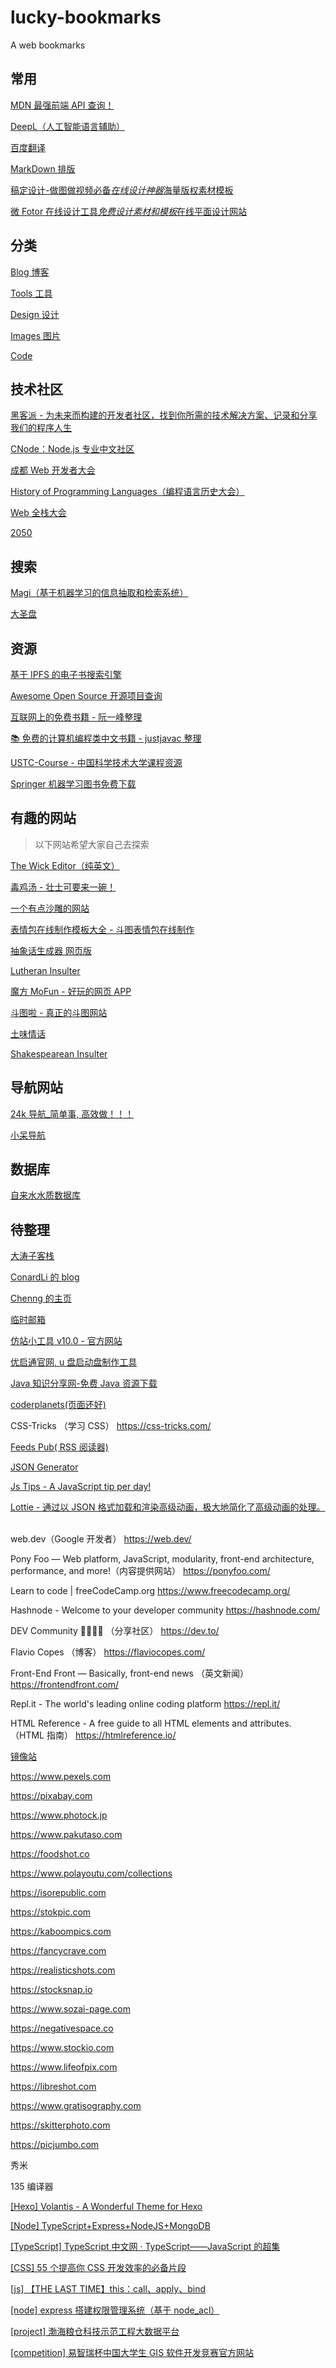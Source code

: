 # lucky-bookmarks

A web bookmarks

## 常用

[MDN 最强前端 API 查询！](https://developer.mozilla.org/zh-CN/)

[DeepL（人工智能语言辅助）](https://www.deepl.com/home)

[百度翻译](https://fanyi.baidu.com/)

[MarkDown 排版](https://mdnice.com/)

[稿定设计-做图做视频必备*在线设计神器*海量版权素材模板](https://www.gaoding.com/)

[微 Fotor 在线设计工具*免费设计素材和模板*在线平面设计网站](https://www.fotor.com.cn/templates/wxcode/)

## 分类

[Blog 博客](https://github.com/LuckRain7/lucky-bookmarks/blob/master/Blog.md)

[Tools 工具](https://github.com/LuckRain7/lucky-bookmarks/blob/master/Tools.md)

[Design 设计](https://github.com/LuckRain7/lucky-bookmarks/blob/master/Design.md)

[Images 图片](https://github.com/LuckRain7/lucky-bookmarks/blob/master/Images.md)

[Code](https://github.com/LuckRain7/lucky-bookmarks/blob/master/Code.md)



## 技术社区

[黑客派 - 为未来而构建的开发者社区，找到你所需的技术解决方案、记录和分享我们的程序人生](https://hacpai.com/)

[CNode：Node.js 专业中文社区](https://cnodejs.org/)

[成都 Web 开发者大会](https://web-conf.dev/#2020/)

[History of Programming Languages（编程语言历史大会）](https://hopl4.sigplan.org/)

[Web 全栈大会](https://leinue.github.io/webfullstack-2019/index.html)

[2050](https://2050.org.cn/)

## 搜索

[Magi（基于机器学习的信息抽取和检索系统）](https://magi.com/)

[大圣盘](https://www.dashengpan.com/)

## 资源

[基于 IPFS 的电子书搜索引擎](https://i-book.in/)

[Awesome Open Source 开源项目查询 ](https://awesomeopensource.com/)

[互联网上的免费书籍 - 阮一峰整理](https://github.com/ruanyf/free-books)

[📚 免费的计算机编程类中文书籍 - justjavac 整理](https://github.com/justjavac/free-programming-books-zh_CN)

[USTC-Course - 中国科学技术大学课程资源](https://github.com/USTC-Resource/USTC-Course)

[Springer 机器学习图书免费下载](https://link.springer.com/book/10.1007/978-0-387-84858-7)

## 有趣的网站

> 以下网站希望大家自己去探索

[The Wick Editor（纯英文）](https://www.wickeditor.com/#/)

[毒鸡汤 - 壮士可要来一碗！](http://www.nows.fun/)

[一个有点沙雕的网站](http://wb.newbfun.com/)

[表情包在线制作模板大全 - 斗图表情包在线制作](https://www.52doutu.cn/)

[抽象话生成器 网页版](https://cxh.papapoi.com/?from=groupmessage)

[Lutheran Insulter](http://ergofabulous.org/luther/?)

[魔方 MoFun - 好玩的网页 APP](http://mofun.c7sky.com/)

[斗图啦 - 真正的斗图网站 ](https://www.doutula.com/)

[土味情话](https://github.com/zerosoul/honeyed-words-generator)

[Shakespearean Insulter](http://www.pangloss.com/seidel/Shaker/index.html?)

## 导航网站

[24k 导航\_简单事, 高效做！！！](https://www.24kdh.com/)

[小呆导航](https://webjike.com/)

## 数据库

[自来水水质数据库](https://www.iswatersafetodrink.in/China)

## 待整理

[大涛子客栈](https://www.yangtao.site/vuepress/)

[ConardLi 的 blog](http://www.conardli.top/blog/)

[Chenng 的主页](https://www.chenng.cn/)

[临时邮箱](http://24mail.chacuo.net/)

[仿站小工具 v10.0 - 官方网站](https://smalltool.github.io/)

[优启通官网, u 盘启动盘制作工具](http://www.uqitong.top/)

[Java 知识分享网-免费 Java 资源下载](http://www.java1234.com/)

[coderplanets(页面还好)](https://coderplanets.com/home/posts)

CSS-Tricks （学习 CSS） https://css-tricks.com/

[Feeds Pub( RSS 阅读器)](https://feeds.pub/)

[JSON Generator](https://next.json-generator.com/)

[Js Tips - A JavaScript tip per day!](https://www.jstips.co/en/javascript/)

[Lottie - 通过以 JSON 格式加载和渲染高级动画，极大地简化了高级动画的处理。 ​​​​](https://airbnb.design/lottie/)

web.dev（Google 开发者） https://web.dev/

Pony Foo — Web platform, JavaScript, modularity, front-end architecture, performance, and more!（内容提供网站） https://ponyfoo.com/

Learn to code | freeCodeCamp.org https://www.freecodecamp.org/

Hashnode - Welcome to your developer community https://hashnode.com/

DEV Community 👩‍💻👨‍💻 （分享社区） https://dev.to/

Flavio Copes （博客） https://flaviocopes.com/

Front-End Front — Basically, front-end news （英文新闻） https://frontendfront.com/

Repl.it - The world's leading online coding platform https://repl.it/

HTML Reference - A free guide to all HTML elements and attributes. （HTML 指南） https://htmlreference.io/

[镜像站](https://kkroot.com/)

https://www.pexels.com

https://pixabay.com

https://www.photock.jp

https://www.pakutaso.com

https://foodshot.co

https://www.polayoutu.com/collections

https://isorepublic.com

https://stokpic.com

https://kaboompics.com

https://fancycrave.com

https://realisticshots.com

https://stocksnap.io

https://www.sozai-page.com

https://negativespace.co

https://www.stockio.com

https://www.lifeofpix.com

https://libreshot.com

https://www.gratisography.com

https://skitterphoto.com

https://picjumbo.com

秀米

135 编译器

[[Hexo] Volantis - A Wonderful Theme for Hexo](https://volantis.js.org/)

[[Node] TypeScript+Express+NodeJS+MongoDB](https://github.com/cc7gs/frontEnd_note/tree/master/basic/nodejs-basic/framework/express-demo)

[[TypeScript] TypeScript 中文网 · TypeScript——JavaScript 的超集](https://www.tslang.cn/index.html)

[[CSS] 55 个提高你 CSS 开发效率的必备片段](https://segmentfault.com/a/1190000022019129)

[[js] 【THE LAST TIME】this：call、apply、bind](https://juejin.im/post/5da7cdff6fb9a04de7735742)

[[node] express 搭建权限管理系统（基于 node_acl）](https://github.com/wuwanyu/node_aclDemo)

[[project] 渤海粮仓科技示范工程大数据平台](http://202.194.131.141/)

[[competition] 易智瑞杯中国大学生 GIS 软件开发竞赛官方网站](http://contest.esrichina.com.cn/)
